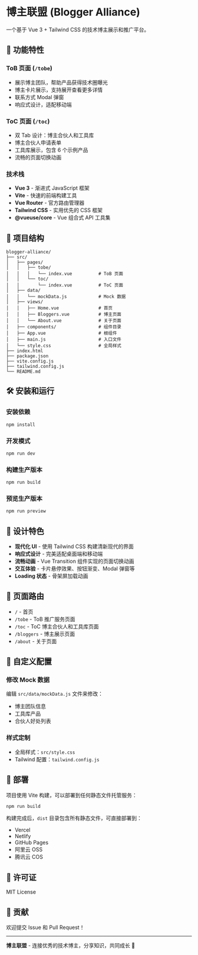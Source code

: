 # 博主联盟 (Blogger Alliance)

一个基于 Vue 3 + Tailwind CSS 的技术博主展示和推广平台。

## 🚀 功能特性

### ToB 页面 (`/tobe`)
- 展示博主团队，帮助产品获得技术圈曝光
- 博主卡片展示，支持展开查看更多详情
- 联系方式 Modal 弹窗
- 响应式设计，适配移动端

### ToC 页面 (`/toc`)
- 双 Tab 设计：博主合伙人和工具库
- 博主合伙人申请表单
- 工具库展示，包含 6 个示例产品
- 流畅的页面切换动画

### 技术栈
- **Vue 3** - 渐进式 JavaScript 框架
- **Vite** - 快速的前端构建工具
- **Vue Router** - 官方路由管理器
- **Tailwind CSS** - 实用优先的 CSS 框架
- **@vueuse/core** - Vue 组合式 API 工具集

## 📁 项目结构

```
blogger-alliance/
├── src/
│   ├── pages/
│   │   ├── tobe/
│   │   │   └── index.vue          # ToB 页面
│   │   └── toc/
│   │       └── index.vue          # ToC 页面
│   ├── data/
│   │   └── mockData.js            # Mock 数据
│   ├── views/
│   │   ├── Home.vue               # 首页
│   │   ├── Bloggers.vue           # 博主页面
│   │   └── About.vue              # 关于页面
│   ├── components/                # 组件目录
│   ├── App.vue                    # 根组件
│   ├── main.js                    # 入口文件
│   └── style.css                  # 全局样式
├── index.html
├── package.json
├── vite.config.js
├── tailwind.config.js
└── README.md
```

## 🛠️ 安装和运行

### 安装依赖
```bash
npm install
```

### 开发模式
```bash
npm run dev
```

### 构建生产版本
```bash
npm run build
```

### 预览生产版本
```bash
npm run preview
```

## 🎨 设计特色

- **现代化 UI** - 使用 Tailwind CSS 构建清新现代的界面
- **响应式设计** - 完美适配桌面端和移动端
- **流畅动画** - Vue Transition 组件实现的页面切换动画
- **交互体验** - 卡片悬停效果、按钮渐变、Modal 弹窗等
- **Loading 状态** - 骨架屏加载动画

## 📱 页面路由

- `/` - 首页
- `/tobe` - ToB 推广服务页面
- `/toc` - ToC 博主合伙人和工具库页面
- `/bloggers` - 博主展示页面
- `/about` - 关于页面

## 🔧 自定义配置

### 修改 Mock 数据
编辑 `src/data/mockData.js` 文件来修改：
- 博主团队信息
- 工具库产品
- 合伙人好处列表

### 样式定制
- 全局样式：`src/style.css`
- Tailwind 配置：`tailwind.config.js`

## 🚀 部署

项目使用 Vite 构建，可以部署到任何静态文件托管服务：

```bash
npm run build
```

构建完成后，`dist` 目录包含所有静态文件，可直接部署到：
- Vercel
- Netlify
- GitHub Pages
- 阿里云 OSS
- 腾讯云 COS

## 📄 许可证

MIT License

## 🤝 贡献

欢迎提交 Issue 和 Pull Request！

---

**博主联盟** - 连接优秀的技术博主，分享知识，共同成长 🚀 